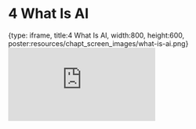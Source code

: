 # 4 What Is AI
 
{type: iframe, title:4 What Is AI, width:800, height:600, poster:resources/chapt_screen_images/what-is-ai.png}
![](https://hutchdatascience.org/AI_for_Decision_Makers/no_toc/what-is-ai.html)
 

 
